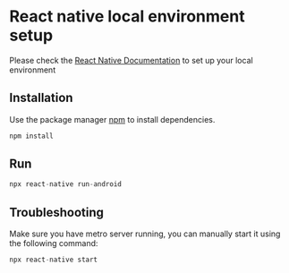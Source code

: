 # React native local environment setup

Please check the [React Native Documentation](https://reactnative.dev/docs/environment-setup) to set up your local environment

## Installation

Use the package manager [npm](https://pip.pypa.io/en/stable/) to install dependencies.

```bash
npm install
```

## Run

```python
npx react-native run-android
```

## Troubleshooting
Make sure you have metro server running, you can manually start it using the following command:

```python
npx react-native start
```
